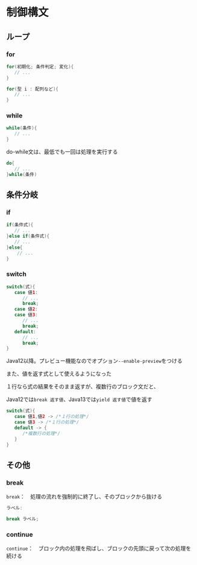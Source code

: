 # 制御構文



## ループ



### for

```java
for(初期化; 条件判定; 変化){
   // ...
}
```

```java
for(型 i : 配列など){
   // ...
}
```



### while

```java
while(条件){
   // ...
}
```

do-while文は、最低でも一回は処理を実行する

```java
do{
   // ...
}while(条件)
```



## 条件分岐



### if

```java
if(条件式){
   // ...
}else if(条件式){
   // ...
}else{
	// ...
}
```



### switch

```java
switch(式){
   case 値1:
      // ...
      break;
   case 値2:
   case 値3:
      // ...
      break;
   default:
      // ...
      break;
}
```

Java12以降。プレビュー機能なのでオプション`--enable-preview`をつける

また、値を返す式として使えるようになった

１行なら式の結果をそのまま返すが、複数行のブロック文だと、

Java12では`break 返す値`、Java13では`yield 返す値`で値を返す

```swift
switch(式){
   case 値1,値2 -> /*１行の処理*/
   case 値3 -> /*１行の処理*/
   default -> {
      /*複数行の処理*/
   }
}
```





## その他



### break

`break`：　処理の流れを強制的に終了し、そのブロックから抜ける

```java
ラベル:

break ラベル;
```



### continue

`continue`：　ブロック内の処理を飛ばし、ブロックの先頭に戻って次の処理を続ける



























